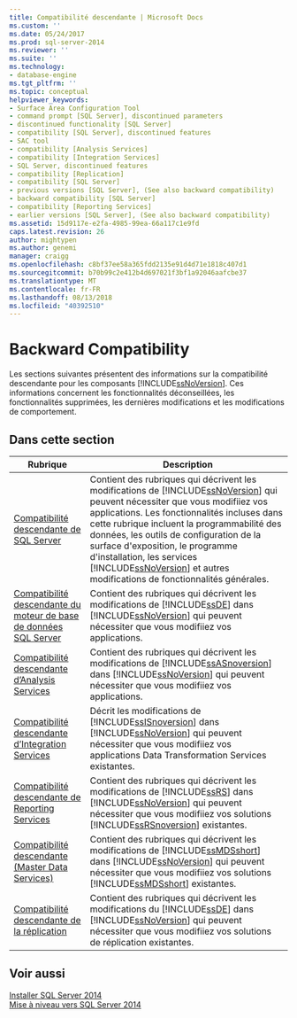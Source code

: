 ```yaml
---
title: Compatibilité descendante | Microsoft Docs
ms.custom: ''
ms.date: 05/24/2017
ms.prod: sql-server-2014
ms.reviewer: ''
ms.suite: ''
ms.technology:
- database-engine
ms.tgt_pltfrm: ''
ms.topic: conceptual
helpviewer_keywords:
- Surface Area Configuration Tool
- command prompt [SQL Server], discontinued parameters
- discontinued functionality [SQL Server]
- compatibility [SQL Server], discontinued features
- SAC tool
- compatibility [Analysis Services]
- compatibility [Integration Services]
- SQL Server, discontinued features
- compatibility [Replication]
- compatibility [SQL Server]
- previous versions [SQL Server], (See also backward compatibility)
- backward compatibility [SQL Server]
- compatibility [Reporting Services]
- earlier versions [SQL Server], (See also backward compatibility)
ms.assetid: 15d9117e-e2fa-4985-99ea-66a117c1e9fd
caps.latest.revision: 26
author: mightypen
ms.author: genemi
manager: craigg
ms.openlocfilehash: c8bf37ee58a365fdd2135e91d4d71e1818c407d1
ms.sourcegitcommit: b70b99c2e412b4d697021f3bf1a92046aafcbe37
ms.translationtype: MT
ms.contentlocale: fr-FR
ms.lasthandoff: 08/13/2018
ms.locfileid: "40392510"
---
```

# <a name="backward-compatibility"></a>Backward Compatibility
  Les sections suivantes présentent des informations sur la compatibilité descendante pour les composants [!INCLUDE[ssNoVersion](../includes/ssnoversion-md.md)]. Ces informations concernent les fonctionnalités déconseillées, les fonctionnalités supprimées, les dernières modifications et les modifications de comportement.  
  
## <a name="in-this-section"></a>Dans cette section  
  
|Rubrique| Description|  
|-----------|-----------------|  
|[Compatibilité descendante de SQL Server](../../2014/getting-started/sql-server-backward-compatibility.md)|Contient des rubriques qui décrivent les modifications de [!INCLUDE[ssNoVersion](../includes/ssnoversion-md.md)] qui peuvent nécessiter que vous modifiiez vos applications. Les fonctionnalités incluses dans cette rubrique incluent la programmabilité des données, les outils de configuration de la surface d'exposition, le programme d'installation, les services [!INCLUDE[ssNoVersion](../includes/ssnoversion-md.md)] et autres modifications de fonctionnalités générales.|  
|[Compatibilité descendante du moteur de base de données SQL Server](../database-engine/sql-server-database-engine-backward-compatibility.md)|Contient des rubriques qui décrivent les modifications de [!INCLUDE[ssDE](../includes/ssde-md.md)] dans [!INCLUDE[ssNoVersion](../includes/ssnoversion-md.md)] qui peuvent nécessiter que vous modifiiez vos applications.|  
|[Compatibilité descendante d’Analysis Services](../../2014/analysis-services/analysis-services-backward-compatibility.md)|Contient des rubriques qui décrivent les modifications de [!INCLUDE[ssASnoversion](../includes/ssasnoversion-md.md)] dans [!INCLUDE[ssNoVersion](../includes/ssnoversion-md.md)] qui peuvent nécessiter que vous modifiiez vos applications.|  
|[Compatibilité descendante d’Integration Services](../integration-services/integration-services-backward-compatibility.md)|Décrit les modifications de [!INCLUDE[ssISnoversion](../includes/ssisnoversion-md.md)] dans [!INCLUDE[ssNoVersion](../includes/ssnoversion-md.md)] qui peuvent nécessiter que vous modifiiez vos applications Data Transformation Services existantes.|  
|[Compatibilité descendante de Reporting Services](../reporting-services/reporting-services-backward-compatibility.md)|Contient des rubriques qui décrivent les modifications de [!INCLUDE[ssRS](../includes/ssrs.md)] dans [!INCLUDE[ssNoVersion](../includes/ssnoversion-md.md)] qui peuvent nécessiter que vous modifiiez vos solutions [!INCLUDE[ssRSnoversion](../includes/ssrsnoversion-md.md)] existantes.|  
|[Compatibilité descendante &#40;Master Data Services&#41;](../master-data-services/backward-compatibility-master-data-services.md)|Contient des rubriques qui décrivent les modifications de [!INCLUDE[ssMDSshort](../includes/ssmdsshort-md.md)] dans [!INCLUDE[ssNoVersion](../includes/ssnoversion-md.md)] qui peuvent nécessiter que vous modifiiez vos solutions [!INCLUDE[ssMDSshort](../includes/ssmdsshort-md.md)] existantes.|  
|[Compatibilité descendante de la réplication](../../2014/relational-databases/replication/replication-backward-compatibility.md)|Contient des rubriques qui décrivent les modifications du [!INCLUDE[ssDE](../includes/ssde-md.md)] dans [!INCLUDE[ssNoVersion](../includes/ssnoversion-md.md)] qui peuvent nécessiter que vous modifiiez vos solutions de réplication existantes.|  
  
## <a name="see-also"></a>Voir aussi  
 [Installer SQL Server 2014](../database-engine/install-windows/install-sql-server.md)   
 [Mise à niveau vers SQL Server 2014](../database-engine/install-windows/upgrade-sql-server.md)  
  
  
